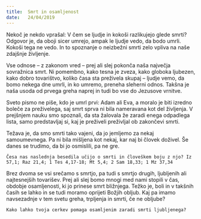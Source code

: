 ```yaml
---
title:  Smrt in osamljenost
date:   24/04/2019
---
```


Nekoč je nekdo vprašal: V čem se ljudje in kokoši razlikujejo glede smrti? Odgovor je, da oboji sicer umrejo, ampak le ljudje vedo, da bodo umrli. Kokoši tega ne vedo. In to spoznanje o neizbežni smrti zelo vpliva na naše zdajšnje življenje.

Vse odnose – z zakonom vred – prej ali slej pokonča naša največja sovražnica smrt. Ni pomembno, kako tesna je zveza, kako globoka ljubezen, kako dobro tovarištvo, koliko časa sta preživela skupaj – ljudje vemo, da bomo nekega dne umrli, in ko umremo, preneha sleherni odnos. Takšna je naša usoda od prvega greha naprej in tudi bo vse do Jezusove vrnitve.

Sveto pismo ne piše, kdo je umrl prvi: Adam ali Eva, a moralo je biti izredno boleče za preživelega, saj smrt sprva ni bila nameravana kot del življenja. V prejšnjem nauku smo spoznali, da sta žalovala že zaradi enega odpadlega lista, samo predstavljaj si, kaj je preživeli preživljal ob zakončevi smrti.

Težava je, da smo smrti tako vajeni, da jo jemljemo za nekaj samoumevnega. Pa ni bila mišljena kot nekaj, kar naj bi človek doživel. Še danes se trudimo, da bi jo osmislili, pa ne gre.

`Česa nas naslednja besedila učijo o smrti in človeškem boju z njo? Iz 57,1; Raz 21,4; 1 Tes 4,17-18; Mt 5,4; 2 Sam 18,33; 1 Mz 37,34`

Brez dvoma se vsi srečamo s smrtjo, pa tudi s smrtjo drugih, ljubljenih ali najtesnejših tovarišev. Prej ali slej bomo mnogi med nami stopili v čas, obdobje osamljenosti, ki jo prinese smrt bližnjega. Težko je, boli in v takšnih časih se lahko in se tudi moramo oprijeti Božjih obljub. Kaj pa imamo navsezadnje v tem svetu greha, trpljenja in smrti, če ne obljube?

`Kako lahko tvoja cerkev pomaga osamljenim zaradi smrti ljubljenega?`
